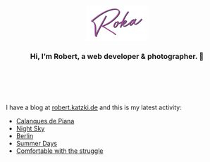 <div align="center">
  <br>
  <br>
  <br>
  <br>
  <a href="https://robert.katzki.de/">
    <img width="140" src="https://github.com/ro-ka/ro-ka/blob/master/logo.svg" alt="Roka">
  </a>
  <br>
  <h3>Hi, I’m Robert, a web developer & photographer. 👋</h3>
 
  <br>
  <br>
  <br>
  <br>
</div>

I have a blog at [robert.katzki.de](https://robert.katzki.de/) and this is my latest activity:
<!-- BLOG-POST-LIST:START -->
- [Calanques de Piana](https://robert.katzki.de/photos/2024/calanques-de-piana)
- [Night Sky](https://robert.katzki.de/photos/2024/night-sky)
- [Berlin](https://robert.katzki.de/photos/2024/berlin)
- [Summer Days](https://robert.katzki.de/photos/2024/summer-days)
- [Comfortable with the struggle](https://robert.katzki.de/posts/comfortable-with-the-struggle)
<!-- BLOG-POST-LIST:END -->

